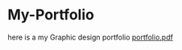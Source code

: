 # My-Portfolio
here is a my Graphic design portfolio
[portfolio.pdf](https://github.com/user-attachments/files/18483459/portfolio.pdf)

